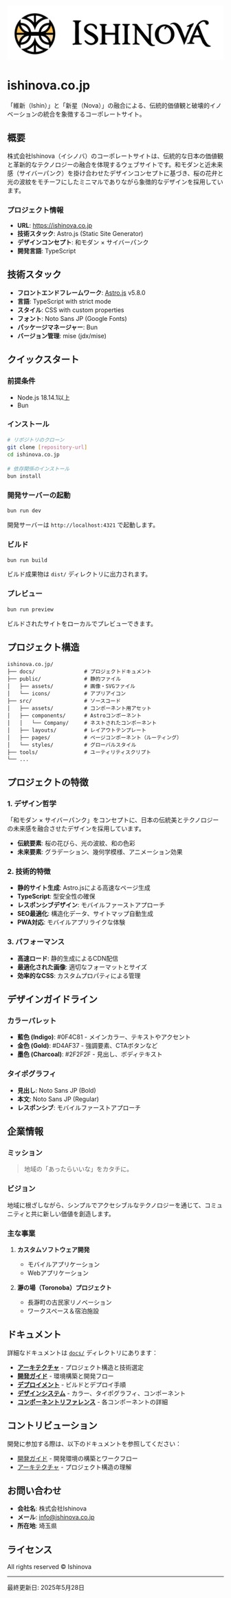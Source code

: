 ![hero.svg](public/assets/hero.svg)

# ishinova.co.jp

「維新（Ishin）」と「新星（Nova）」の融合による、伝統的価値観と破壊的イノベーションの統合を象徴するコーポレートサイト。

## 概要

株式会社Ishinova（イシノバ）のコーポレートサイトは、伝統的な日本の価値観と革新的なテクノロジーの融合を体現するウェブサイトです。和モダンと近未来感（サイバーパンク）を掛け合わせたデザインコンセプトに基づき、桜の花弁と光の波紋をモチーフにしたミニマルでありながら象徴的なデザインを採用しています。

### プロジェクト情報

- **URL**: https://ishinova.co.jp
- **技術スタック**: Astro.js (Static Site Generator)
- **デザインコンセプト**: 和モダン × サイバーパンク
- **開発言語**: TypeScript

## 技術スタック

- **フロントエンドフレームワーク**: [Astro.js](https://astro.build/) v5.8.0
- **言語**: TypeScript with strict mode
- **スタイル**: CSS with custom properties
- **フォント**: Noto Sans JP (Google Fonts)
- **パッケージマネージャー**: Bun
- **バージョン管理**: mise (jdx/mise)

## クイックスタート

### 前提条件

- Node.js 18.14.1以上
- Bun

### インストール

```bash
# リポジトリのクローン
git clone [repository-url]
cd ishinova.co.jp

# 依存関係のインストール
bun install
```

### 開発サーバーの起動

```bash
bun run dev
```

開発サーバーは `http://localhost:4321` で起動します。

### ビルド

```bash
bun run build
```

ビルド成果物は `dist/` ディレクトリに出力されます。

### プレビュー

```bash
bun run preview
```

ビルドされたサイトをローカルでプレビューできます。

## プロジェクト構造

```
ishinova.co.jp/
├── docs/                # プロジェクトドキュメント
├── public/              # 静的ファイル
│   ├── assets/          # 画像・SVGファイル
│   └── icons/           # アプリアイコン
├── src/                 # ソースコード
│   ├── assets/          # コンポーネント用アセット
│   ├── components/      # Astroコンポーネント
│   │   └── Company/     # ネストされたコンポーネント
│   ├── layouts/         # レイアウトテンプレート
│   ├── pages/           # ページコンポーネント（ルーティング）
│   └── styles/          # グローバルスタイル
├── tools/               # ユーティリティスクリプト
└── ...
```

## プロジェクトの特徴

### 1. デザイン哲学

「和モダン × サイバーパンク」をコンセプトに、日本の伝統美とテクノロジーの未来感を融合させたデザインを採用しています。

- **伝統要素**: 桜の花びら、光の波紋、和の色彩
- **未来要素**: グラデーション、幾何学模様、アニメーション効果

### 2. 技術的特徴

- **静的サイト生成**: Astro.jsによる高速なページ生成
- **TypeScript**: 型安全性の確保
- **レスポンシブデザイン**: モバイルファーストアプローチ
- **SEO最適化**: 構造化データ、サイトマップ自動生成
- **PWA対応**: モバイルアプリライクな体験

### 3. パフォーマンス

- **高速ロード**: 静的生成によるCDN配信
- **最適化された画像**: 適切なフォーマットとサイズ
- **効率的なCSS**: カスタムプロパティによる管理

## デザインガイドライン

### カラーパレット

- **藍色 (Indigo)**: #0F4C81 - メインカラー、テキストやアクセント
- **金色 (Gold)**: #D4AF37 - 強調要素、CTAボタンなど
- **墨色 (Charcoal)**: #2F2F2F - 見出し、ボディテキスト

### タイポグラフィ

- **見出し**: Noto Sans JP (Bold)
- **本文**: Noto Sans JP (Regular)
- **レスポンシブ**: モバイルファーストアプローチ

## 企業情報

### ミッション

> 地域の「あったらいいな」をカタチに。

### ビジョン

地域に根ざしながら、シンプルでアクセシブルなテクノロジーを通じて、コミュニティと共に新しい価値を創造します。

### 主な事業

1. **カスタムソフトウェア開発**
   - モバイルアプリケーション
   - Webアプリケーション

2. **瀞の場（Toronoba）プロジェクト**
   - 長瀞町の古民家リノベーション
   - ワークスペース＆宿泊施設

## ドキュメント

詳細なドキュメントは [`docs/`](./docs/) ディレクトリにあります：

- **[アーキテクチャ](./architecture.md)** - プロジェクト構造と技術選定
- **[開発ガイド](./development.md)** - 環境構築と開発フロー
- **[デプロイメント](./deployment.md)** - ビルドとデプロイ手順
- **[デザインシステム](./design-system.md)** - カラー、タイポグラフィ、コンポーネント
- **[コンポーネントリファレンス](./components.md)** - 各コンポーネントの詳細

## コントリビューション

開発に参加する際は、以下のドキュメントを参照してください：

- [開発ガイド](./development.md) - 開発環境の構築とワークフロー
- [アーキテクチャ](./architecture.md) - プロジェクト構造の理解

## お問い合わせ

- **会社名**: 株式会社Ishinova
- **メール**: info@ishinova.co.jp
- **所在地**: 埼玉県

## ライセンス

All rights reserved © Ishinova

---

最終更新日: 2025年5月28日
